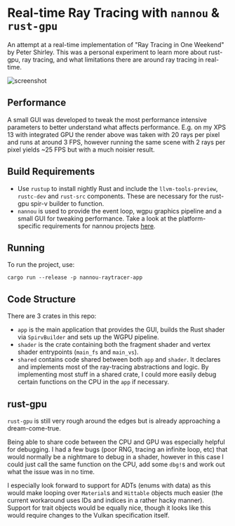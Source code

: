 # Real-time Ray Tracing with `nannou` & `rust-gpu`

An attempt at a real-time implementation of "Ray Tracing in One Weekend" by
Peter Shirley. This was a personal experiment to learn more about rust-gpu,
ray tracing, and what limitations there are around ray tracing in real-time.

![screenshot](./nannou-ray-tracer-screenshot.png)

## Performance

A small GUI was developed to tweak the most performance intensive parameters to
better understand what affects performance. E.g. on my XPS 13 with integrated
GPU the render above was taken with 20 rays per pixel and runs at around 3 FPS,
however running the same scene with 2 rays per pixel yields ~25 FPS but with a
much noisier result.

## Build Requirements

- Use `rustup` to install nightly Rust and include the `llvm-tools-preview`,
  `rustc-dev` and `rust-src` components. These are necessary for the rust-gpu
  spir-v builder to function.
- `nannou` is used to provide the event loop, wgpu graphics pipeline and a small
  GUI for tweaking performance. Take a look at the platform-specific
  requirements for nannou projects [here](https://guide.nannou.cc/getting_started/platform-specific_setup.html).

## Running

To run the project, use:

```
cargo run --release -p nannou-raytracer-app
```

## Code Structure

There are 3 crates in this repo:

- `app` is the main application that provides the GUI, builds the Rust shader
  via `SpirvBuilder` and sets up the WGPU pipeline.
- `shader` is the crate containing both the fragment shader and vertex shader
  entrypoints (`main_fs` and `main_vs`).
- `shared` contains code shared between both `app` and `shader`. It declares
  and implements most of the ray-tracing abstractions and logic. By implementing
  most stuff in a shared crate, I could more easily debug certain functions on
  the CPU in the `app` if necessary.

## rust-gpu

`rust-gpu` is still very rough around the edges but is already approaching a
dream-come-true.

Being able to share code between the CPU and GPU was especially helpful for
debugging. I had a few bugs (poor RNG, tracing an infinite loop, etc) that would
normally be a nightmare to debug in a shader, however in this case I could just
call the same function on the CPU, add some `dbg!`s and work out what the
issue was in no time.

I especially look forward to support for ADTs (enums with data) as this would
make looping over `Material`s and `Hittable` objects much easier (the current
workaround uses IDs and indices in a rather hacky manner). Support for trait
objects would be equally nice, though it looks like this would require changes
to the Vulkan specification itself.
